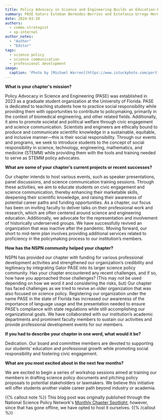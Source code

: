 ```yaml
---
title: Policy Advocacy in Science and Engineering Builds an Education-Focused Community as a New NSPN Chapter
summary: PASE Gators Esteban Bermúdez-Berríos and Estefania Urrego Hernández were interviewed about our work by NSPN writer Meredith Schmehl!
date: 2024-03-28
authors:
  - comms-strategist
  - vp-internal
author_notes:
  - "Author"
  - "Editor"
tags:
  - science policy
  - science communication
  - professional development
image:
  caption: 'Photo by [Michael Warren](https://www.istockphoto.com/portfolio/MichaelWarrenPix?mediatype=photography)'
---
```


**What is your chapter's mission?**

Policy Advocacy in Science and Engineering (PASE) was established in 2023 as a graduate student organization at the University of Florida. PASE is dedicated to teaching students how to practice social responsibility while providing them with opportunities to contribute to policymaking, primarily in the context of biomedical engineering, and other related fields. Additionally, it aims to promote societal and political welfare through civic engagement and science communication. Scientists and engineers are ethically bound to produce and communicate scientific knowledge in a sustainable, equitable, and inclusive manner—this is their social responsibility. Through our events and programs, we seek to introduce students to the concept of social responsibility in science, technology, engineering, mathematics, and medicine (STEMM) while providing them with the tools and training needed to serve as STEMM policy advocates.

**What are some of your chapter’s current projects or recent successes?**

Our chapter intends to host various events, such as speaker presentations, panel discussions, and science communication training sessions. Through these activities, we aim to educate students on civic engagement and science communication, thereby enhancing their marketable skills, deepening their scientific knowledge, and raising their awareness of potential career paths and funding opportunities. As a chapter, our focus has been on inviting faculty to deliver talks on their professional work and research, which are often centered around science and engineering education. Additionally, we advocate for the representation and involvement of historically underserved groups. We have successfully revived an organization that was inactive after the pandemic. Moving forward, our short to mid-term plan involves providing additional services related to proficiency in the policymaking process to our institution’s members.

**How has the NSPN community helped your chapter?**

NSPN has provided our chapter with funding for various professional development activities and strengthened our organization’s credibility and legitimacy by integrating Gator PASE into its larger science policy community. Has your chapter encountered any recent challenges, and if so, how have you approached those challenges?
(This may not be used depending on how we word it and considering the risks, but) Our chapter has faced challenges as we tried to revive an older organization that was also focused on science policy. 
Registering  our organization under the name PASE in the state of Florida has increased our awareness of the importance of language usage and the presentation needed to ensure PASE’s compliance with state regulations while still accomplishing our organizational goals. We have collaborated with our institution’s academic departments and prominent faculty members to sustain our activities and provide professional development events for our members.

**If you had to describe your chapter in one word, what would it be?**

Dedication. Our board and committee members are devoted to supporting our students’ education and professional growth while promoting social responsibility and fostering civic engagement.

**What are you most excited about in the next few months?**

We are excited to begin a series of workshop sessions aimed at training our members in drafting science policy documents and pitching policy proposals to potential stakeholders or lawmakers. We believe this initiative will offer students another viable career path beyond industry or academia.

{{% callout note %}}
This blog post was originally published through the National Science Policy Network's [Monthly Chapter Spotlight](https://www.scipolnetwork.org/nspn/policy-advocacy-in-science-and-engineering-builds-an-education-focused-community-as-a-new-nspn-chapter/r/recPmaQuTEJJ3rKal), however, since that has gone offline, we have opted to host it ourselves.
{{% /callout %}}
